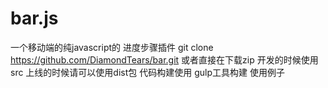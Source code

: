 # bar.js
一个移动端的纯javascript的 进度步骤插件
git clone https://github.com/DiamondTears/bar.git
或者直接在下载zip
开发的时候使用src
上线的时候请可以使用dist包
代码构建使用 gulp工具构建 
使用例子
